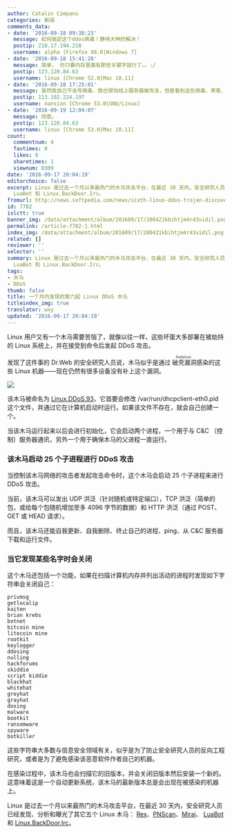 ```yaml
---
author: Catalin Cimpanu
categories: 新闻
comments_data:
- date: '2016-09-18 09:38:23'
  message: 如何搞定这个ddos病毒！静待大神的解决！
  postip: 218.17.194.210
  username: alpha [Firefox 48.0|Windows 7]
- date: '2016-09-18 15:41:28'
  message: 简单， 你只要内存里面有那些关键字就行了。。:/
  postip: 123.120.84.63
  username: linux [Chrome 52.0|Mac 10.11]
- date: '2016-09-18 17:25:01'
  message: 虽然我自己不会写病毒，我也很怕线上服务器被攻击，但是看到这些病毒、黑客、攻击之类的新闻就莫名其妙的兴奋！我是不是病了？
  postip: 113.102.224.197
  username: nansion [Chrome 53.0|GNU/Linux]
- date: '2016-09-19 12:04:07'
  message: 同意。
  postip: 123.120.84.63
  username: linux [Chrome 53.0|Mac 10.11]
count:
  commentnum: 4
  favtimes: 0
  likes: 0
  sharetimes: 1
  viewnum: 8309
date: '2016-09-17 20:04:19'
editorchoice: false
excerpt: Linux 是过去一个月以来最热门的木马攻击平台，在最近 30 天内，安全研究人员已经发现、分析和曝光了其它五个 Linux 木马： Rex、PNScan、Mirai、
  LuaBot 和 Linux.BackDoor.Irc。
fromurl: http://news.softpedia.com/news/sixth-linux-ddos-trojan-discovered-in-the-last-30-days-508309.shtml
id: 7782
islctt: true
banner_img: /data/attachment/album/201609/17/200421kbihtjm4r43vidil.png
permalink: /article-7782-1.html
index_img: /data/attachment/album/201609/17/200421kbihtjm4r43vidil.png.thumb.jpg
related: []
reviewer: ''
selector: ''
summary: Linux 是过去一个月以来最热门的木马攻击平台，在最近 30 天内，安全研究人员已经发现、分析和曝光了其它五个 Linux 木马： Rex、PNScan、Mirai、
  LuaBot 和 Linux.BackDoor.Irc。
tags:
- 木马
- DDoS
thumb: false
title: 一个月内发现的第六起 Linux DDoS 木马
titleindex_img: true
translator: wxy
updated: '2016-09-17 20:04:19'
---
```


Linux 用户又有一个木马需要苦恼了，就像以往一样，这些坏蛋大多部署在被劫持的 Linux 系统上，并在接受到命令后发起 DDoS 攻击。


发现了这件事的 Dr.Web 的安全研究人员说，木马似乎是通过<ruby> 破壳漏洞 <rp>  （ </rp> <rt>  Shellshock </rt> <rp>  ） </rp></ruby>感染的这些 Linux 机器——现在仍然有很多设备没有补上这个漏洞。


![](/data/attachment/album/201609/17/200421kbihtjm4r43vidil.png)


该木马被命名为 [Linux.DDoS.93](http://vms.drweb.com/virus/?_is=1&i=8598428)，它首要会修改 /var/run/dhcpclient-eth0.pid 这个文件，并通过它在计算机启动时运行。如果该文件不存在，就会自己创建一个。


当该木马运行起来以后会进行初始化，它会启动两个进程，一个用于与 C&C （控制）服务器通讯，另外一个用于确保木马的父进程一直运行。


### 该木马启动 25 个子进程进行 DDoS 攻击


当控制该木马网络的攻击者发起攻击命令时，这个木马会启动 25 个子进程来进行 DDoS 攻击。


当前，该木马可以发出 UDP 洪泛（针对随机或特定端口），TCP 洪泛（简单的包，或给每个包随机增加至多 4096 字节的数据）和 HTTP 洪泛（通过 POST、GET 或 HEAD 请求）。


而且，该木马还能自我更新、自我删除、终止自己的进程、ping、从 C&C 服务器下载和运行文件。


### 当它发现某些名字时会关闭


这个木马还包括一个功能，如果在扫描计算机内存并列出活动的进程时发现如下字符串会关闭自己：



```
privmsg
getlocalip
kaiten
brian krebs
botnet
bitcoin mine
litecoin mine
rootkit
keylogger
ddosing
nulling
hackforums
skiddie
script kiddie
blackhat
whitehat
greyhat
grayhat
doxing
malware
bootkit
ransomware
spyware
botkiller
```

这些字符串大多数与信息安全领域有关，似乎是为了防止安全研究人员的反向工程研究，或者是为了避免感染该恶意软件作者自己的机器。


在感染过程中，该木马也会扫描它的旧版本，并会关闭旧版本然后安装一个新的。这意味着这是一个自动更新系统，该木马的最新版本总是会出现在被感染的机器上。


Linux 是过去一个月以来最热门的木马攻击平台，在最近 30 天内，安全研究人员已经发现、分析和曝光了其它五个 Linux 木马： [Rex](http://news.softpedia.com/news/rex-linux-trojan-can-launch-ddos-attacks-lock-websites-mine-for-cryptocurrency-507486.shtml)、[PNScan](http://news.softpedia.com/news/pnscan-linux-trojan-resurfaces-with-new-attacks-targeting-routers-in-india-507617.shtml)、[Mirai](http://news.softpedia.com/news/mirai-ddos-trojan-is-the-next-big-threat-for-iot-devices-and-linux-servers-507964.shtml)、 [LuaBot](http://news.softpedia.com/news/luabot-is-the-first-botnet-malware-coded-in-lua-targeting-linux-platforms-507978.shtml) 和 [Linux.BackDoor.Irc](http://news.softpedia.com/news/new-linux-trojan-discovered-coded-in-mozilla-s-rust-language-508135.shtml)。